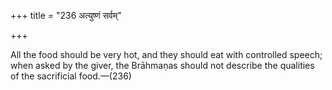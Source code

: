 +++
title = "236 अत्युष्णं सर्वम्"

+++

All the food should be very hot, and they should eat with controlled speech; when asked by the giver, the Brāhmaṇas should not describe the qualities of the sacrificial food.—(236)